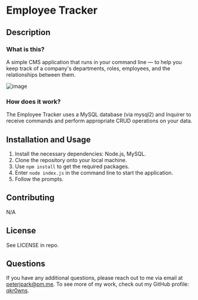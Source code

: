 # Employee Tracker

## Description
### What is this?
A simple CMS application that runs in your command line — to help you keep track of a company's departments, roles, employees, and the relationships between them.

![image](https://github.com/qkr0wns/employee-tracker/assets/115042610/59238aa0-f178-4afd-9c8c-cd6d1f2b0915)


### How does it work?
The Employee Tracker uses a MySQL database (via mysql2) and Inquirer to receive commands and perform appropriate CRUD operations on your data.

## Installation and Usage
1. Install the necessary dependencies: Node.js, MySQL.
2. Clone the repository onto your local machine.
3. Use `npm install` to get the required packages.
4. Enter `node index.js` in the command line to start the application.
5. Follow the prompts.

## Contributing
N/A

## License
See LICENSE in repo.

## Questions
If you have any additional questions, please reach out to me via email at [peterjpark@pm.me](mailto:peterjpark@pm.me).
To see more of my work, check out my GitHub profile: [qkr0wns](https://github.com/qkr0wns).
